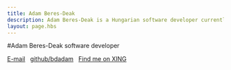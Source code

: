 ```yaml
---
title: Adam Beres-Deak
description: Adam Beres-Deak is a Hungarian software developer currently living in Munich, Germany.
layout: page.hbs
---
```

#Adam Beres-Deak
software developer

<a href="mailto:me@bdadam.com"><i class="fa fa-envelope"></i> E-mail</a>&nbsp;&nbsp;
<a href="http://github.com/bdadam" rel="external,nofollow"><i class="fa fa-github"></i> github/bdadam</a>&nbsp;&nbsp;
<a href="https://www.xing.com/profile/Adam_BeresDeak" rel="external,nofollow"><i class="fa fa-xing"></i> Find me on XING</a>

